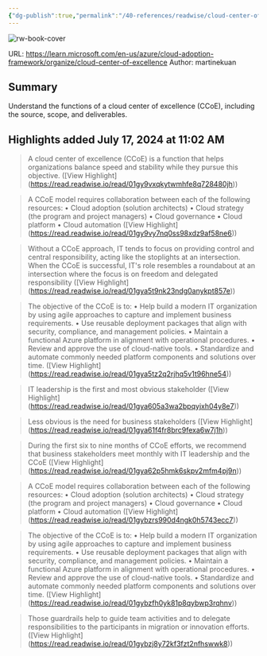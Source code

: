 ```yaml
---
{"dg-publish":true,"permalink":"/40-references/readwise/cloud-center-of-excellence-c-co-e-functions/","tags":["rw/articles"]}
---
```


![rw-book-cover](https://learn.microsoft.com/en-us/media/logos/logo-ms-social.png)
  
URL: https://learn.microsoft.com/en-us/azure/cloud-adoption-framework/organize/cloud-center-of-excellence
Author: martinekuan

## Summary

Understand the functions of a cloud center of excellence (CCoE), including the source, scope, and deliverables.

## Highlights added July 17, 2024 at 11:02 AM
>A cloud center of excellence (CCoE) is a function that helps organizations balance speed and stability while they pursue this objective. ([View Highlight] (https://read.readwise.io/read/01gy9vxqkytwmhfe8q728480jh))


>A CCoE model requires collaboration between each of the following resources:
>• Cloud adoption (solution architects)
>• Cloud strategy (the program and project managers)
>• Cloud governance
>• Cloud platform
>• Cloud automation ([View Highlight] (https://read.readwise.io/read/01gy9vy7nq0ss98xdz9af58ne6))


>Without a CCoE approach, IT tends to focus on providing control and central responsibility, acting like the stoplights at an intersection. When the CCoE is successful, IT's role resembles a roundabout at an intersection where the focus is on freedom and delegated responsibility ([View Highlight] (https://read.readwise.io/read/01gya5t9nk23ndg0anykpt857e))


>The objective of the CCoE is to:
>• Help build a modern IT organization by using agile approaches to capture and implement business requirements.
>• Use reusable deployment packages that align with security, compliance, and management policies.
>• Maintain a functional Azure platform in alignment with operational procedures.
>• Review and approve the use of cloud-native tools.
>• Standardize and automate commonly needed platform components and solutions over time. ([View Highlight] (https://read.readwise.io/read/01gya5tz2q2rjhq5v1t96hne54))


>IT leadership is the first and most obvious stakeholder ([View Highlight] (https://read.readwise.io/read/01gya605a3wa2bpqyjxh04y8e7))


>Less obvious is the need for business stakeholders ([View Highlight] (https://read.readwise.io/read/01gya61f4fr8brc9fexa6w7j1h))


>During the first six to nine months of CCoE efforts, we recommend that business stakeholders meet monthly with IT leadership and the CCoE ([View Highlight] (https://read.readwise.io/read/01gya62p5hmk6skpv2mfm4pj9n))


>A CCoE model requires collaboration between each of the following resources:
>• Cloud adoption (solution architects)
>• Cloud strategy (the program and project managers)
>• Cloud governance
>• Cloud platform
>• Cloud automation ([View Highlight] (https://read.readwise.io/read/01gybzrs990d4ngk0h5743ecc7))


>The objective of the CCoE is to:
>• Help build a modern IT organization by using agile approaches to capture and implement business requirements.
>• Use reusable deployment packages that align with security, compliance, and management policies.
>• Maintain a functional Azure platform in alignment with operational procedures.
>• Review and approve the use of cloud-native tools.
>• Standardize and automate commonly needed platform components and solutions over time. ([View Highlight] (https://read.readwise.io/read/01gybzfh0yk81p8qybwp3rqhnv))


>Those guardrails help to guide team activities and to delegate responsibilities to the participants in migration or innovation efforts. ([View Highlight] (https://read.readwise.io/read/01gybzj8y72kf3fzt2nfhswwk8))


